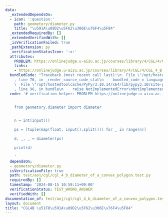 ```yaml
---
data:
  _extendedDependsOn:
  - icon: ':question:'
    path: geometory/diameter.py
    title: "\u591A\u89D2\u5F62\u306E\u76F4\u5F84"
  _extendedRequiredBy: []
  _extendedVerifiedWith: []
  _isVerificationFailed: true
  _pathExtension: py
  _verificationStatusIcon: ':x:'
  attributes:
    PROBLEM: https://onlinejudge.u-aizu.ac.jp/courses/library/4/CGL/4/CGL_4_B
    links:
    - https://onlinejudge.u-aizu.ac.jp/courses/library/4/CGL/4/CGL_4_B
  bundledCode: "Traceback (most recent call last):\n  File \"/opt/hostedtoolcache/PyPy/3.10.14/x64/lib/pypy3.10/site-packages/onlinejudge_verify/documentation/build.py\"\
    , line 76, in _render_source_code_stat\n    bundled_code = language.bundle(\n\
    \  File \"/opt/hostedtoolcache/PyPy/3.10.14/x64/lib/pypy3.10/site-packages/onlinejudge_verify/languages/python.py\"\
    , line 96, in bundle\n    raise NotImplementedError\nNotImplementedError\n"
  code: '# verification-helper: PROBLEM https://onlinejudge.u-aizu.ac.jp/courses/library/4/CGL/4/CGL_4_B


    from geometory.diameter import diameter


    n = int(input())

    ps = [tuple(map(float, input().split())) for _ in range(n)]

    d, _, _ = diameter(ps)

    print(d)

    '
  dependsOn:
  - geometory/diameter.py
  isVerificationFile: true
  path: test/aoj/cgl/cgl_4_b_diameter_of_a_convex_polygon.test.py
  requiredBy: []
  timestamp: '2024-08-15 10:59:11+09:00'
  verificationStatus: TEST_WRONG_ANSWER
  verifiedWith: []
documentation_of: test/aoj/cgl/cgl_4_b_diameter_of_a_convex_polygon.test.py
layout: document
title: "CGL4B \u51F8\u591A\u89D2\u5F62\u306E\u76F4\u5F84"
---
```



